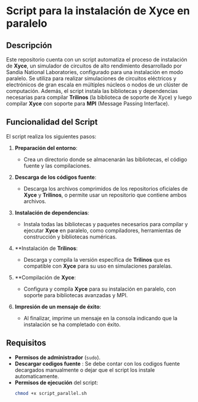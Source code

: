 # Script para la instalación de Xyce en paralelo

## Descripción

Este repositorio cuenta con un script automatiza el proceso de instalación de **Xyce**, un simulador de circuitos de alto rendimiento desarrollado por Sandia National Laboratories, configurado para una instalación en modo paralelo. Se utiliza para realizar simulaciones de circuitos eléctricos y electrónicos de gran escala en múltiples núcleos o nodos de un clúster de computación. Además, el script instala las bibliotecas y dependencias necesarias para compilar **Trilinos** (la biblioteca de soporte de Xyce) y luego compilar **Xyce** con soporte para **MPI** (Message Passing Interface).

## Funcionalidad del Script

El script realiza los siguientes pasos:

1. **Preparación del entorno**: 
   - Crea un directorio donde se almacenarán las bibliotecas, el código fuente y las compilaciones.
   
2. **Descarga de los códigos fuente**:
   - Descarga los archivos comprimidos de los repositorios oficiales de **Xyce** y **Trilinos**, o permite usar un repositorio que contiene ambos archivos.

3. **Instalación de dependencias**:
   - Instala todas las bibliotecas y paquetes necesarios para compilar y ejecutar **Xyce** en paralelo, como compiladores, herramientas de construcción y bibliotecas numéricas.

4. **Instalación de **Trilinos**:
   - Descarga y compila la versión específica de **Trilinos** que es compatible con **Xyce** para su uso en simulaciones paralelas.

5. **Compilación de **Xyce**:
   - Configura y compila **Xyce** para su instalación en paralelo, con soporte para bibliotecas avanzadas y MPI.

6. **Impresión de un mensaje de éxito**:
   - Al finalizar, imprime un mensaje en la consola indicando que la instalación se ha completado con éxito.

## Requisitos

- **Permisos de administrador** (`sudo`).
- **Descargar codigos fuente** :
  Se debe contar con los codigos fuente decargados manualmente o dejar que el script los instale automaticamente.
- **Permisos de ejecución** del script:
  ```bash
  chmod +x script_parallel.sh
